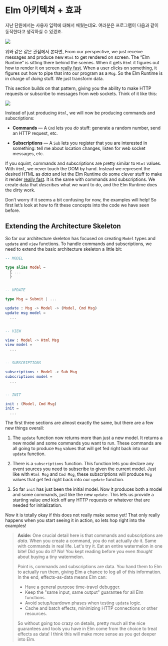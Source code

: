 # Elm 아키텍쳐 + 효과

지난 단원에서는 사용자 입력에 대해서 배웠는데요. 여러분은 프로그램이 다음과 같이 동작한다고 생각하실 수 있겠죠.

![](beginnerProgram.svg)

위와 같은 같은 관점에서 본다면,  From our perspective, we just receive messages and produce new `Html` to get rendered on screen. The “Elm Runtime” is sitting there behind the scenes. When it gets `Html` it figures out how to render it on screen [really fast](http://elm-lang.org/blog/blazing-fast-html-round-two). When a user clicks on something, it figures out how to pipe that into our program as a `Msg`. So the Elm Runtime is in charge of _doing_ stuff. We just transform data.

This section builds on that pattern, giving you the ability to make HTTP requests or subscribe to messages from web sockets. Think of it like this:

![](program.svg)

Instead of just producing `Html`, we will now be producing commands and subscriptions:

* **Commands** — A `Cmd` lets you _do_ stuff: generate a random number, send an HTTP request, etc.

* **Subscriptions** — A `Sub` lets you register that you are interested in something: tell me about location changes, listen for web socket messages, etc.

If you squint, commands and subscriptions are pretty similar to `Html` values. With `Html`, we never touch the DOM by hand. Instead we represent the desired HTML as _data_ and let the Elm Runtime do some clever stuff to make it render [really fast](http://elm-lang.org/blog/blazing-fast-html-round-two). It is the same with commands and subscriptions. We create data that _describes_ what we want to do, and the Elm Runtime does the dirty work.

Don’t worry if it seems a bit confusing for now, the examples will help! So first let’s look at how to fit these concepts into the code we have seen before.

## Extending the Architecture Skeleton

So far our architecture skeleton has focused on creating `Model` types and `update` and `view` functions. To handle commands and subscriptions, we need to extend the basic architecture skeleton a little bit:

```elm
-- MODEL

type alias Model =
  { ...
  }


-- UPDATE

type Msg = Submit | ...

update : Msg -> Model -> (Model, Cmd Msg)
update msg model =
  ...


-- VIEW

view : Model -> Html Msg
view model =
  ...


-- SUBSCRIPTIONS

subscriptions : Model -> Sub Msg
subscriptions model =
  ...


-- INIT

init : (Model, Cmd Msg)
init =
  ...
```

The first three sections are almost exactly the same, but there are a few new things overall:

1. The `update` function now returns more than just a new model. It returns a new model and some commands you want to run. These commands are all going to produce `Msg` values that will get fed right back into our `update` function.

2. There is a `subscriptions` function. This function lets you declare any event sources you need to subscribe to given the current model. Just like with `Html Msg` and `Cmd Msg`, these subscriptions will produce `Msg` values that get fed right back into our `update` function.

3. So far `init` has just been the initial model. Now it produces both a model and some commands, just like the new `update`. This lets us provide a starting value _and_ kick off any HTTP requests or whatever that are needed for initialization.

Now it is totally okay if this does not really make sense yet! That only really happens when you start seeing it in action, so lets hop right into the examples!

> **Aside:** One crucial detail here is that commands and subscriptions are _data_. When you create a command, you do not actually _do_ it. Same with commands in real life. Let's try it. Eat an entire watermelon in one bite! Did you do it? No! You kept reading before you even _thought_ about buying a tiny watermelon.
>
> Point is, commands and subscriptions are data. You hand them to Elm to actually run them, giving Elm a chance to log all of this information. In the end, effects-as-data means Elm can:
>
> * Have a general purpose time-travel debugger.
> * Keep the "same input, same output" guarantee for all Elm functions.
> * Avoid setup/teardown phases when testing `update` logic.
> * Cache and batch effects, minimizing HTTP connections or other resources.
>
> So without going too crazy on details, pretty much all the nice guarantees and tools you have in Elm come from the choice to treat effects as data! I think this will make more sense as you get deeper into Elm.



